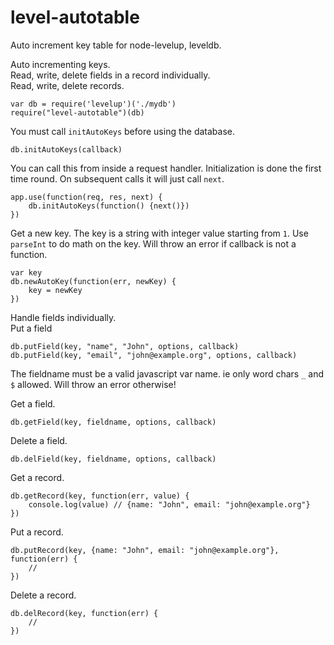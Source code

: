 level-autotable
=================

Auto increment key table for node-levelup, leveldb.

Auto incrementing keys.  
Read, write, delete fields in a record individually.  
Read, write, delete records.

    var db = require('levelup')('./mydb')
    require("level-autotable")(db)

You must call `initAutoKeys` before using the database.

    db.initAutoKeys(callback)

You can call this from inside a request handler. Initialization is done the first time round. On subsequent calls it will just call `next`.

    app.use(function(req, res, next) {
        db.initAutoKeys(function() {next()})
    })

Get a new key. The key is a string with integer value starting from `1`. Use `parseInt` to do math on the key. Will throw an error if callback is not a function.

    var key
    db.newAutoKey(function(err, newKey) {
        key = newKey
    })

Handle fields individually.  
Put a field

    db.putField(key, "name", "John", options, callback)
    db.putField(key, "email", "john@example.org", options, callback)

The fieldname must be a valid javascript var name. ie only word chars `_` and `$` allowed. Will throw an error otherwise!

Get a field.

    db.getField(key, fieldname, options, callback)

Delete a field.

    db.delField(key, fieldname, options, callback)

Get a record. 

    db.getRecord(key, function(err, value) {
        console.log(value) // {name: "John", email: "john@example.org"}
    })

Put a record.

    db.putRecord(key, {name: "John", email: "john@example.org"}, function(err) {
        //
    })

Delete a record. 

    db.delRecord(key, function(err) {
        //
    })




